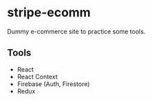 # stripe-ecomm

Dummy e-commerce site to practice some tools.

## Tools
- React
- React Context
- Firebase (Auth, Firestore)
- Redux
